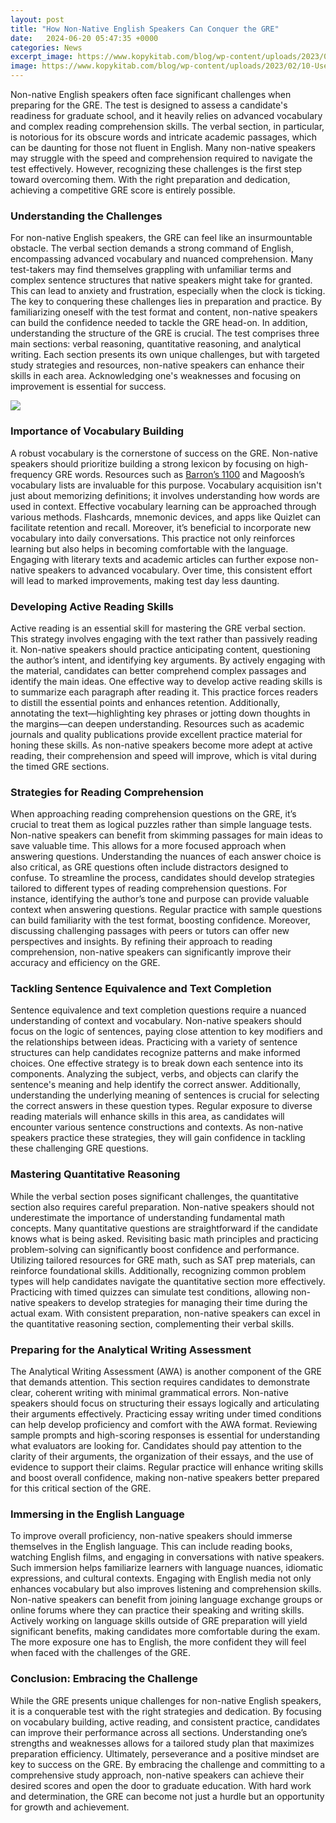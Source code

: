 ```yaml
---
layout: post
title: "How Non-Native English Speakers Can Conquer the GRE"
date:   2024-06-20 05:47:35 +0000
categories: News
excerpt_image: https://www.kopykitab.com/blog/wp-content/uploads/2023/02/10-Useful-GRE-Tips-for-Non-Native-English-Speakers.png
image: https://www.kopykitab.com/blog/wp-content/uploads/2023/02/10-Useful-GRE-Tips-for-Non-Native-English-Speakers.png
---
```


Non-native English speakers often face significant challenges when preparing for the GRE. The test is designed to assess a candidate's readiness for graduate school, and it heavily relies on advanced vocabulary and complex reading comprehension skills. The verbal section, in particular, is notorious for its obscure words and intricate academic passages, which can be daunting for those not fluent in English. Many non-native speakers may struggle with the speed and comprehension required to navigate the test effectively. However, recognizing these challenges is the first step toward overcoming them. With the right preparation and dedication, achieving a competitive GRE score is entirely possible.
### Understanding the Challenges
For non-native English speakers, the GRE can feel like an insurmountable obstacle. The verbal section demands a strong command of English, encompassing advanced vocabulary and nuanced comprehension. Many test-takers may find themselves grappling with unfamiliar terms and complex sentence structures that native speakers might take for granted. This can lead to anxiety and frustration, especially when the clock is ticking. The key to conquering these challenges lies in preparation and practice. By familiarizing oneself with the test format and content, non-native speakers can build the confidence needed to tackle the GRE head-on. 
In addition, understanding the structure of the GRE is crucial. The test comprises three main sections: verbal reasoning, quantitative reasoning, and analytical writing. Each section presents its own unique challenges, but with targeted study strategies and resources, non-native speakers can enhance their skills in each area. Acknowledging one's weaknesses and focusing on improvement is essential for success.

![](https://www.kopykitab.com/blog/wp-content/uploads/2023/02/10-Useful-GRE-Tips-for-Non-Native-English-Speakers.png)
### Importance of Vocabulary Building
A robust vocabulary is the cornerstone of success on the GRE. Non-native speakers should prioritize building a strong lexicon by focusing on high-frequency GRE words. Resources such as [Barron’s 1100](https://fr.edu.vn/en/Barron%27s) and Magoosh’s vocabulary lists are invaluable for this purpose. Vocabulary acquisition isn't just about memorizing definitions; it involves understanding how words are used in context. 
Effective vocabulary learning can be approached through various methods. Flashcards, mnemonic devices, and apps like Quizlet can facilitate retention and recall. Moreover, it’s beneficial to incorporate new vocabulary into daily conversations. This practice not only reinforces learning but also helps in becoming comfortable with the language. Engaging with literary texts and academic articles can further expose non-native speakers to advanced vocabulary. Over time, this consistent effort will lead to marked improvements, making test day less daunting.
### Developing Active Reading Skills
Active reading is an essential skill for mastering the GRE verbal section. This strategy involves engaging with the text rather than passively reading it. Non-native speakers should practice anticipating content, questioning the author’s intent, and identifying key arguments. By actively engaging with the material, candidates can better comprehend complex passages and identify the main ideas.
One effective way to develop active reading skills is to summarize each paragraph after reading it. This practice forces readers to distill the essential points and enhances retention. Additionally, annotating the text—highlighting key phrases or jotting down thoughts in the margins—can deepen understanding. Resources such as academic journals and quality publications provide excellent practice material for honing these skills. As non-native speakers become more adept at active reading, their comprehension and speed will improve, which is vital during the timed GRE sections.
### Strategies for Reading Comprehension
When approaching reading comprehension questions on the GRE, it’s crucial to treat them as logical puzzles rather than simple language tests. Non-native speakers can benefit from skimming passages for main ideas to save valuable time. This allows for a more focused approach when answering questions. Understanding the nuances of each answer choice is also critical, as GRE questions often include distractors designed to confuse. 
To streamline the process, candidates should develop strategies tailored to different types of reading comprehension questions. For instance, identifying the author’s tone and purpose can provide valuable context when answering questions. Regular practice with sample questions can build familiarity with the test format, boosting confidence. Moreover, discussing challenging passages with peers or tutors can offer new perspectives and insights. By refining their approach to reading comprehension, non-native speakers can significantly improve their accuracy and efficiency on the GRE.
### Tackling Sentence Equivalence and Text Completion
Sentence equivalence and text completion questions require a nuanced understanding of context and vocabulary. Non-native speakers should focus on the logic of sentences, paying close attention to key modifiers and the relationships between ideas. Practicing with a variety of sentence structures can help candidates recognize patterns and make informed choices.
One effective strategy is to break down each sentence into its components. Analyzing the subject, verbs, and objects can clarify the sentence's meaning and help identify the correct answer. Additionally, understanding the underlying meaning of sentences is crucial for selecting the correct answers in these question types. Regular exposure to diverse reading materials will enhance skills in this area, as candidates will encounter various sentence constructions and contexts. As non-native speakers practice these strategies, they will gain confidence in tackling these challenging GRE questions.
### Mastering Quantitative Reasoning
While the verbal section poses significant challenges, the quantitative section also requires careful preparation. Non-native speakers should not underestimate the importance of understanding fundamental math concepts. Many quantitative questions are straightforward if the candidate knows what is being asked. Revisiting basic math principles and practicing problem-solving can significantly boost confidence and performance.
Utilizing tailored resources for GRE math, such as SAT prep materials, can reinforce foundational skills. Additionally, recognizing common problem types will help candidates navigate the quantitative section more effectively. Practicing with timed quizzes can simulate test conditions, allowing non-native speakers to develop strategies for managing their time during the actual exam. With consistent preparation, non-native speakers can excel in the quantitative reasoning section, complementing their verbal skills.
### Preparing for the Analytical Writing Assessment
The Analytical Writing Assessment (AWA) is another component of the GRE that demands attention. This section requires candidates to demonstrate clear, coherent writing with minimal grammatical errors. Non-native speakers should focus on structuring their essays logically and articulating their arguments effectively. 
Practicing essay writing under timed conditions can help develop proficiency and comfort with the AWA format. Reviewing sample prompts and high-scoring responses is essential for understanding what evaluators are looking for. Candidates should pay attention to the clarity of their arguments, the organization of their essays, and the use of evidence to support their claims. Regular practice will enhance writing skills and boost overall confidence, making non-native speakers better prepared for this critical section of the GRE.
### Immersing in the English Language
To improve overall proficiency, non-native speakers should immerse themselves in the English language. This can include reading books, watching English films, and engaging in conversations with native speakers. Such immersion helps familiarize learners with language nuances, idiomatic expressions, and cultural contexts.
Engaging with English media not only enhances vocabulary but also improves listening and comprehension skills. Non-native speakers can benefit from joining language exchange groups or online forums where they can practice their speaking and writing skills. Actively working on language skills outside of GRE preparation will yield significant benefits, making candidates more comfortable during the exam. The more exposure one has to English, the more confident they will feel when faced with the challenges of the GRE.
### Conclusion: Embracing the Challenge
While the GRE presents unique challenges for non-native English speakers, it is a conquerable test with the right strategies and dedication. By focusing on vocabulary building, active reading, and consistent practice, candidates can improve their performance across all sections. Understanding one’s strengths and weaknesses allows for a tailored study plan that maximizes preparation efficiency.
Ultimately, perseverance and a positive mindset are key to success on the GRE. By embracing the challenge and committing to a comprehensive study approach, non-native speakers can achieve their desired scores and open the door to graduate education. With hard work and determination, the GRE can become not just a hurdle but an opportunity for growth and achievement.